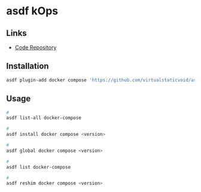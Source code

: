 # asdf kOps

## Links

- [Code Repository](https://github.com/virtualstaticvoid/asdf-docker-compose)

## Installation

```sh
asdf plugin-add docker compose 'https://github.com/virtualstaticvoid/asdf-docker-compose.git'
```

## Usage

```sh
#
asdf list-all docker-compose

#
asdf install docker compose <version>

#
asdf global docker compose <version>

#
asdf list docker-compose

#
asdf reshim docker compose <version>
```
